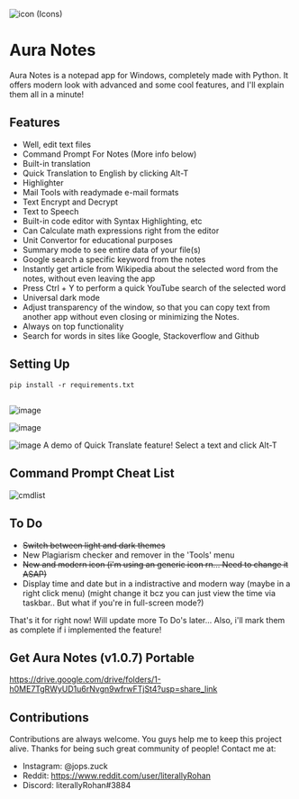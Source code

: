 ![icon (Icons)](https://user-images.githubusercontent.com/109947257/206664064-1827e49f-9736-4e6a-b89a-bb4458603b05.png)   

# Aura Notes

Aura Notes is a notepad app for Windows, completely made with Python. It offers modern look with advanced and some cool features, and I'll explain them all in a minute!

## Features

- Well, edit text files
- Command Prompt For Notes (More info below)
- Built-in translation
- Quick Translation to English by clicking Alt-T
- Highlighter
- Mail Tools with readymade e-mail formats
- Text Encrypt and Decrypt
- Text to Speech
- Built-in code editor with Syntax Highlighting, etc
- Can Calculate math expressions right from the editor
- Unit Convertor for educational purposes
- Summary mode to see entire data of your file(s)
- Google search a specific keyword from the notes
- Instantly get article from Wikipedia about the selected word from the notes, without even leaving the app
- Press Ctrl + Y to perform a quick YouTube search of the selected word
- Universal dark mode
- Adjust transparency of the window, so that you can copy text from another app without even closing or minimizing the Notes.
- Always on top functionality
- Search for words in sites like Google, Stackoverflow and Github

## Setting Up
```
pip install -r requirements.txt
```

## 

![image](https://user-images.githubusercontent.com/109947257/205478076-d139bda3-0802-4307-9b4f-61a78e7b06d1.png)

![image](https://user-images.githubusercontent.com/109947257/205478120-cc4ab866-2bba-477a-9ac7-deb6ae48a963.png)

![image](https://user-images.githubusercontent.com/109947257/205478159-861fbfec-8a6e-4c5a-894a-0e754ae65db0.png)
A demo of Quick Translate feature! Select a text and click Alt-T

## Command Prompt Cheat List

![cmdlist](https://user-images.githubusercontent.com/109947257/204121886-ff91392e-466d-40c3-adc6-139439c73e51.png)


## To Do 

- ~~Switch between light and dark themes~~
- New Plagiarism checker and remover in the 'Tools' menu
- ~~New and modern icon (i'm using an generic icon rn... Need to change it ASAP)~~
- Display time and date but in a indistractive and modern way (maybe in a right click menu) (might change it bcz you can just view the time via taskbar.. But what if you're in full-screen mode?)

That's it for right now! Will update more To Do's later... Also, i'll mark them as complete if i implemented the feature!

## Get Aura Notes (v1.0.7) Portable
https://drive.google.com/drive/folders/1-h0ME7TgRWyUD1u6rNvgn9wfrwFTjSt4?usp=share_link
##     

## Contributions
Contributions are always welcome. You guys help me to keep this project alive. Thanks for being such great community of people! Contact me at:
- Instagram: @jops.zuck
- Reddit: https://www.reddit.com/user/literallyRohan
- Discord: literallyRohan#3884
